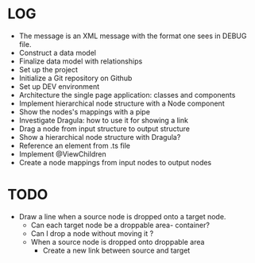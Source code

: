 # LOG
* The message is an XML message with the format one sees in DEBUG file.
* Construct a data model
* Finalize data model with relationships
* Set up the project
* Initialize a Git repository on Github
* Set up DEV environment
* Architecture the single page application: classes and components
* Implement hierarchical node structure with a Node component
* Show the nodes's mappings with a pipe
* Investigate Dragula: how to use it for showing a link
* Drag a node from input structure to output structure
* Show a hierarchical node structure with Dragula?
* Reference an element from .ts file
* Implement @ViewChildren
* Create a node mappings from input nodes to output nodes

# TODO
* Draw a line when a source node is dropped onto a target node.
    * Can each target node be a droppable area- container?
    * Can I drop a node without moving it   ?
    * When a source node is dropped onto droppable area
        * Create a new link between source and target
